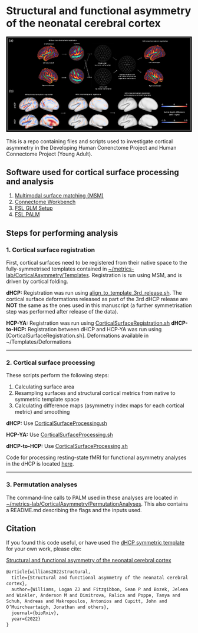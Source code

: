 # Structural and functional asymmetry of the neonatal cerebral cortex

![Development of symmetric surface-based atlas](Images/Figure5.png)

This is a repo containing files and scripts used to investigate cortical asymmetry in the Developing Human Conenctome Project and Human Connectome Project (Young Adult).

## Software used for cortical surface processing and analysis
1. [Multimodal surface matching (MSM)](https://github.com/ecr05/MSM_HOCR/releases)
2. [Connectome Workbench](https://www.humanconnectome.org/software/get-connectome-workbench)
3. [FSL GLM Setup](https://fsl.fmrib.ox.ac.uk/fsl/fslwiki/)
4. [FSL PALM](https://github.com/andersonwinkler/PALM)

## Steps for performing analysis

### 1. Cortical surface registration
First, cortical surfaces need to be registered from their native space to the fully-symmetrised templates contained in [~/metrics-lab/CorticalAsymmetry/Templates](https://github.com/metrics-lab/CorticalAsymmetry/tree/main/Templates). Registration is run using MSM, and is driven by cortical folding.

**dHCP:** Registration was run using [align_to_template_3rd_release.sh](https://github.com/ecr05/dHCP_template_alignment/blob/master/surface_to_template_alignment/align_to_template_3rd_release.sh). The cortical surface deformations released as part of the 3rd dHCP release are **NOT** the same as the ones used in this manuscript (a further symmetrisation step was performed after release of the data). 

**HCP-YA:** Registration was run using [CorticalSurfaceRegistration.sh](https://github.com/metrics-lab/CorticalAsymmetry/tree/main/HCP-YA/)
**dHCP-to-HCP:** Registration between dHCP and HCP-YA was run using [CorticalSurfaceRegistration.sh]. Deformations available in ~/Templates/Deformations

---

### 2. Cortical surface processing
These scripts perform the following steps: 
1. Calculating surface area 
2. Resampling surfaces and structural cortical metrics from native to symmetric template space
3. Calculating difference maps (asymmetry index maps for each cortical metric) and smoothing

**dHCP:** Use [CorticalSurfaceProcessing.sh]()

**HCP-YA:** Use [CorticalSurfaceProcessing.sh](https://github.com/metrics-lab/CorticalAsymmetry/blob/main/HCP-YA/CorticalSurfaceProcessing.sh)

**dHCP-to-HCP:** Use [CorticalSurfaceProcessing.sh](https://github.com/metrics-lab/CorticalAsymmetry/blob/main/dHCP_HCP-YA/CorticalSurfaceProcessing.sh)

Code for processing resting-state fMRI for functional asymmetry analyses in the dHCP is located [here](https://git.fmrib.ox.ac.uk/seanf/asymmetry-analysis). 

---

### 3. Permutation analyses 
The command-line calls to PALM used in these analyses are located in [~/metrics-lab/CorticalAsymmetry/PermutationAnalyses](https://github.com/metrics-lab/CorticalAsymmetry/tree/main/PermutationAnalyses). This also contains a README.md describing the flags and the inputs used. 

## Citation
If you found this code useful, or have used the [dHCP symmetric template](https://brain-development.org/brain-atlases/atlases-from-the-dhcp-project/cortical-surface-template/) for your own work, please cite: 

[Structural and functional asymmetry of the neonatal cerebral cortex](https://www.biorxiv.org/content/10.1101/2021.10.13.464206v2.abstract)

```
@article{williams2022structural,
  title={Structural and functional asymmetry of the neonatal cerebral cortex},
  author={Williams, Logan ZJ and Fitzgibbon, Sean P and Bozek, Jelena and Winkler, Anderson M and Dimitrova, Ralica and Poppe, Tanya and Schuh, Andreas and Makropoulos, Antonios and Cupitt, John and O’Muircheartaigh, Jonathan and others},
  journal={bioRxiv},
  year={2022}
}
```
